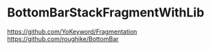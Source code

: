 # BottomBarStackFragmentWithLib
https://github.com/YoKeyword/Fragmentation
https://github.com/roughike/BottomBar
